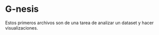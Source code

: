 # G-nesis 
Estos primeros archivos son de una tarea de analizar un dataset y hacer visualizaciones. 
